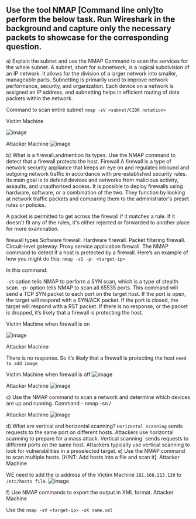 ## Use the tool NMAP [Command line only]to perform the below task. Run Wireshark in the background and capture only the necessary packets to showcase for the corresponding question.
a) Explain the subnet and use the NMAP Command to scan the services for the whole subnet.
A subnet, short for subnetwork, is a logical subdivision of an IP network. It allows for the division of a larger network into smaller, manageable parts. Subnetting is primarily used to improve network performance, security, and organization. Each device on a network is assigned an IP address, and subnetting helps in efficient routing of data packets within the network.

Command to scan entire subnet `nmap -sV <subnet/CIDR notation>`

Victim Machine

![image](https://github.com/KVNuhman/cybersecurity-tools/assets/46161259/7cda7c05-25e9-4208-9ab9-ae38673bc415)

Attacker Machine
![image](https://github.com/KVNuhman/cybersecurity-tools/assets/46161259/146e5958-f0c2-4f38-9996-e173d9bd4c82)



b) What is a firewall,andmention its types. Use the NMAP command to detect that a firewall protects the host.
Firewall
A firewall is a type of network security appliance that keeps an eye on and regulates inbound and outgoing network traffic in accordance with pre-established security rules. Its main goal is to defend devices and networks from malicious activity, assaults, and unauthorised access. It is possible to deploy firewalls using hardware, software, or a combination of the two. They function by looking at network traffic packets and comparing them to the administrator's preset rules or policies.

A packet is permitted to get across the firewall if it matches a rule. If it doesn't fit any of the rules, it's either rejected or forwarded to another place for more examination.

firewall types
Software firewall.
Hardware firewall.
Packet filtering firewall.
Circuit-level gateway.
Proxy service application firewall.
The NMAP command to detect if a host is protected by a firewall. Here’s an example of how you might do this:
`nmap -sS -p- <target-ip>`

In this command:

`-sS` option tells NMAP to perform a SYN scan, which is a type of stealth scan. -p- option tells NMAP to scan all 65535 ports. This command will send a TCP SYN packet to each port on the target host. If the port is open, the target will respond with a SYN/ACK packet. If the port is closed, the target will respond with a RST packet. If there is no response, or the packet is dropped, it’s likely that a firewall is protecting the host.

Victim Machine when firewall is on

![image](https://github.com/KVNuhman/cybersecurity-tools/assets/46161259/b59deea9-7a0e-490f-b4ab-af474857cb39)

Attacker Machine

There is no response. So it’s likely that a firewall is protecting the host
`need to add image`

Victim Machine when firewall is off
![image](https://github.com/KVNuhman/cybersecurity-tools/assets/46161259/4f1f809d-f044-4919-8a65-a449dc3cd946)

Attacker Machine
![image](https://github.com/KVNuhman/cybersecurity-tools/assets/46161259/4b853148-4b7b-4501-84fb-32c2b53a59fa)

c) Use the NMAP command to scan a network and determine which devices are up and running.
Command - nmap -sn <ip>/<CIDR> 

Attacker Machine
![image](https://github.com/KVNuhman/cybersecurity-tools/assets/46161259/c37a3e67-8b40-4ab7-9f14-0577fe7b2648)

d) What are vertical and horizontal scanning?
`Horizontal scanning`  sends requests to the same port on different hosts. Attackers use horizontal scanning to prepare for a mass attack.
Vertical scanning` sends requests to different ports on the same host. Attackers typically use vertical scanning to look for vulnerabilities in a preselected target.
e) Use the NMAP command to scan multiple hosts. [HINT: Add hosts into a file and scan it].
Attacker Machine

WE need to add the ip address of the Victim Machine `192.168.213.130` to `/etc/hosts file`.
![image](https://github.com/KVNuhman/cybersecurity-tools/assets/46161259/49506d0c-9d4e-41d3-8770-1454d8499e68)

f) Use NMAP commands to export the output in XML format.
Attacker Machine

Use the `nmap -sV <target-ip> -oX name.xml`


